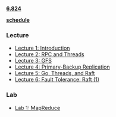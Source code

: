 **[6.824](https://pdos.csail.mit.edu/6.824/index.html)**

**[schedule](https://pdos.csail.mit.edu/6.824/schedule.html)**

### Lecture

- [Lecture 1: Introduction](notes/Lecture1.md)
- [Lecture 2: RPC and Threads](notes/Lecture2.md)
- [Lecture 3: GFS](/notes/Lecture3.md)
- [Lecture 4: Primary-Backup Replication](notes/Lecture4.md)
- [Lecture 5: Go, Threads, and Raft](notes/Lecture5.md)
- [Lecture 6: Fault Tolerance: Raft (1)](notes/Lecture6.md)

### Lab

- [Lab 1: MapReduce](labs/Lab1.md)